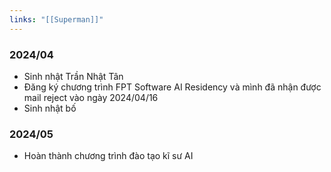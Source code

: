 ```yaml
---
links: "[[Superman]]"
---
```

### 2024/04

- Sinh nhật Trần Nhật Tân
- Đăng ký chương trình FPT Software AI Residency và mình đã nhận được mail reject vào ngày 2024/04/16
- Sinh nhật bố

### 2024/05

- Hoàn thành chương trình đào tạo kĩ sư AI